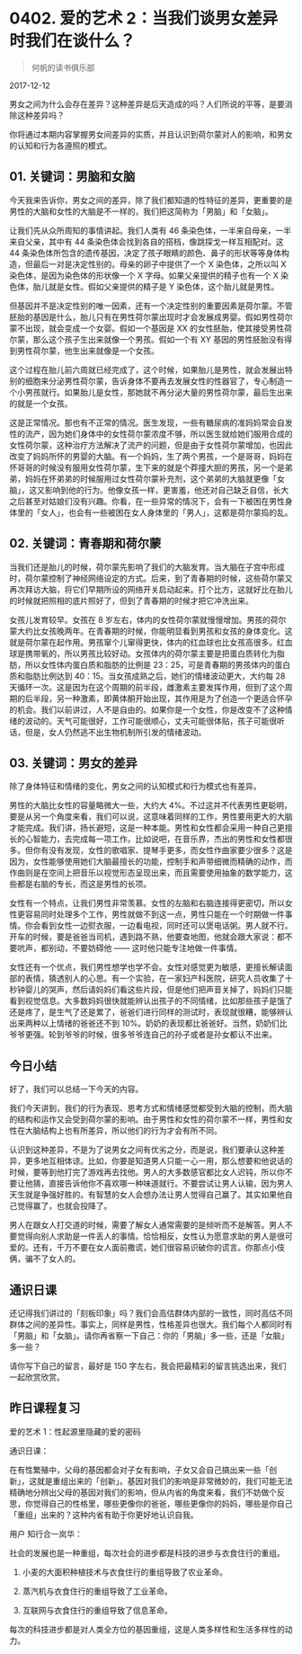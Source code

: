 # 0402. 爱的艺术 2：当我们谈男女差异时我们在谈什么？

> 何帆的读书俱乐部

2017-12-12

男女之间为什么会存在差异？这种差异是后天造成的吗？人们所说的平等，是要消除这种差异吗？

你将通过本期内容掌握男女间差异的实质，并且认识到荷尔蒙对人的影响，和男女的认知和行为各遵照的模式。

## 01. 关键词：男脑和女脑

今天我来告诉你，男女之间的差异，除了我们都知道的性特征的差异，更重要的是男性的大脑和女性的大脑是不一样的，我们把这简称为「男脑」和「女脑」。

让我们先从众所周知的事情讲起。我们人类有 46 条染色体，一半来自母亲，一半来自父亲，其中有 44 条染色体会找到各自的搭档，像跳探戈一样互相配对。这 44 条染色体所包含的遗传基因，决定了孩子眼睛的颜色、鼻子的形状等等身体构造，但最后一对是决定性别的。母亲的卵子中提供了一个 X 染色体，之所以叫 X 染色体，是因为染色体的形状像一个 X 字母。如果父亲提供的精子也有一个 X 染色体，胎儿就是女性。假如父亲提供的精子是 Y 染色体，这个胎儿就是男性。

但基因并不是决定性别的唯一因素，还有一个决定性别的重要因素是荷尔蒙。不管胚胎的基因是什么，胎儿只有在男性荷尔蒙出现时才会发展成男婴。假如男性荷尔蒙不出现，就会变成一个女婴。假如一个基因是 XX 的女性胚胎，使其接受男性荷尔蒙，那么这个孩子生出来就像一个男孩。假如一个有 XY 基因的男性胚胎没有得到男性荷尔蒙，他生出来就像是一个女孩。

这个过程在胎儿前六周就已经完成了，这个时候，如果胎儿是男性，就会发展出特别的细胞来分泌男性荷尔蒙，告诉身体不要再去发展女性的性器官了，专心制造一个小男孩就行。如果胎儿是女性，那她就不再分泌大量的男性荷尔蒙，最后生出来的就是一个女孩。

这是正常情况。那也有不正常的情况。医生发现，一些有糖尿病的准妈妈常会自发性的流产，因为她们身体中的女性荷尔蒙浓度不够，所以医生就给她们服用合成的女性荷尔蒙，这种治疗方法解决了流产的问题，但是由于女性荷尔蒙增加，也因此改变了妈妈所怀的男婴的大脑。有一个妈妈，生了两个男孩，一个是哥哥，妈妈在怀哥哥的时候没有服用女性荷尔蒙，生下来的就是个莽撞大胆的男孩，另一个是弟弟，妈妈在怀弟弟的时候服用过女性荷尔蒙补充剂，这个弟弟的大脑就更像「女脑」，这又影响到他的行为。他像女孩一样，更害羞，他还对自己缺乏自信，长大之后甚至对姑娘们没有兴趣。你看，在一些异常的情况下，会有一下被困在男性身体里的「女人」，也会有一些被困在女人身体里的「男人」，这都是荷尔蒙捣的乱。

## 02. 关键词：青春期和荷尔蒙

当我们还是胎儿的时候，荷尔蒙先影响了我们的大脑发育。当大脑在子宫中形成时，荷尔蒙控制了神经网络设定的方式。后来，到了青春期的时候，这些荷尔蒙又再次拜访大脑，将它们早期所设的网络开关启动起来。打个比方，这就好比在胎儿的时候就把照相的底片照好了，但到了青春期的时候才把它冲洗出来。

女孩儿发育较早。女孩在 8 岁左右，体内的女性荷尔蒙就慢慢增加。男孩的荷尔蒙大约比女孩晚两年。在青春期的时候，你能明显看到男孩和女孩的身体变化。这就是荷尔蒙在起作用。男孩窜个儿窜得更快，体内的红血球也比女孩高很多。红血球是携带氧的，所以男孩比较好动。女孩体内的荷尔蒙主要是把蛋白质转化为脂肪，所以女性体内蛋白质和脂肪的比例是 23：25，可是青春期的男孩体内的蛋白质和脂肪比例达到 40：15。当女孩成熟之后，她们的情绪波动更大，大约每 28 天循环一次。这是因为在这个周期的前半段，雌激素主要发挥作用，但到了这个周期的后半段，另一种激素，即黄体酮开始出现，其作用是为了创造一个更适合怀孕的机会。我们以前讲过，人不是自由的。如果你是一个女性，你是改变不了这种情绪的波动的。天气可能很好，工作可能很顺心，丈夫可能很体贴，孩子可能很听话，但是，女人仍然逃不出生物机制所引发的情绪波动。

## 03. 关键词：男女的差异

除了身体特征和情绪的变化，男女之间的认知模式和行为模式也有差异。

男性的大脑比女性的容量略微大一些，大约大 4%。不过这并不代表男性更聪明，要是从另一个角度来看，我们可以说，这意味着同样的工作，男性要用更大的大脑才能完成。我们讲，扬长避短，这是一种本能。男性和女性都会采用一种自己更擅长的心智能力，去完成每一项工作。比如说吧，在音乐界，杰出的男性和女性都很多。但你有没有发现，女性的歌唱家、提琴手更多，而女性作曲家要少很多？这是因为，女性能够使用她们大脑最擅长的功能，控制手和声带细微而精确的动作，而作曲则是在空间上把音乐以视觉形态呈现出来，而且需要使用抽象的数学能力，这些都是右脑的专长，而这是男性的长项。

女性有一个特点，让我们男性非常羡慕。女性的左脑和右脑连接得更密切，所以女性更容易同时处理多个工作，男性就做不到这一点，男性只能在一个时期做一件事情。你会看到女性一边熨衣服，一边看电视，同时还可以煲电话粥。男人就不行。开车的时候，要是爸爸当司机，遇到路不熟，他要查地图，他就会跟大家说：都不要吭声，都别动，不要妨碍他 —— 这时他只能专注地做一件事情。

女性还有一个优点，我们男性想学也学不会。女性对感觉更为敏感，更擅长解读面部的表情，猜透别人的心思。有一个实验，在一家妇产科医院，研究人员收集了十秒钟婴儿的哭声，然后请妈妈们看这些片段，但是他们把声音关掉了，妈妈们只能看到视觉信息。大多数妈妈很快就能辨认出孩子的不同情绪，比如那些孩子是饿了还是疼了，是生气了还是累了，爸爸们进行同样的测试时，表现就很糟，能够辨认出来两种以上情绪的爸爸还不到 10%。奶奶的表现都比爸爸好。当然，奶奶们比爷爷更强。轮到爷爷的时候，很多爷爷连自己的孙子或者是孙女都认不出来。

## 今日小结

好了，我们可以总结一下今天的内容。

我们今天讲到，我们的行为表现、思考方式和情绪感觉都受到大脑的控制，而大脑的结构和运作又会受到荷尔蒙的影响。由于男性和女性的荷尔蒙不一样，男性和女性在大脑结构上也有所差异，所以他们的行为才会有所不同。

认识到这种差异，不是为了说男女之间有优劣之分，而是说，我们要承认这种差异，更多地互相体谅。比如，你要是知道男人只能一心一用，那么想要和他说话的时候，要等到他打完了游戏再去找他。男人的大多数感官都比女人迟钝，所以你不要让他猜，直接告诉他你不喜欢哪一种味道就行。不要尝试让男人认输，因为男人天生就是争强好胜的。有智慧的女人会想办法让男人觉得自己赢了。其实如果他自己觉得赢了，也就会投降了。

男人在跟女人打交道的时候，需要了解女人通常需要的是倾听而不是解答。男人不要觉得向别人求助是一件丢人的事情。恰恰相反，女性认为愿意求助的男人是很可爱的。还有，千万不要在女人面前撒谎，她们很容易识破你的谎言。你那点小伎俩，骗不了女人的。

## 通识日课

还记得我们讲过的「刻板印象」吗？我们会高估群体内部的一致性，同时高估不同群体之间的差异性。事实上，同样是男性，性格差异也很大。我们每个人都同时有「男脑」和「女脑」。请你再省察一下自己：你的「男脑」多一些，还是「女脑」多一些？

请你写下自己的留言，最好是 150 字左右，我会把最精彩的留言挑选出来，我们一起欣赏欣赏。

## 昨日课程复习

爱的艺术 1：性起源里隐藏的爱的密码

通识日课：

在有性繁殖中，父母的基因都会对子女有影响，子女又会自己搞出来一些「创新」，这就是重组出来的「创新」。基因对我们的影响是非常微妙的，我们可能无法精确地分辨出父母的基因对我们的影响，但从内省的角度来看，我们不妨做个反思，你觉得自己的性格里，哪些更像你的爸爸，哪些更像你的妈妈，哪些是你自己「重组」出来的？这种内省有助于你更好地认识自我。

用户 知行合一岚华：

社会的发展也是一种重组，每次社会的进步都是科技的进步与衣食住行的重组。

1. 小麦的大面积种植技术与衣食住行的重组导致了农业革命。

2. 蒸汽机与衣食住行的重组导致了工业革命。

3. 互联网与衣食住行的重组导致了信息革命。

每次的科技进步都是对人类全方位的基因重组，这是人类多样性和生活多样性的动力。

